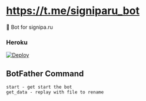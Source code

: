 # https://t.me/signiparu_bot

📝 Bot for signipa.ru
### Heroku

[![Deploy](https://www.herokucdn.com/deploy/button.svg)](https://heroku.com/deploy?template=https://github.com/irore-fr1day/signiparubot)

## BotFather Command
```
start - get start the bot
get_data - replay with file to rename
```
